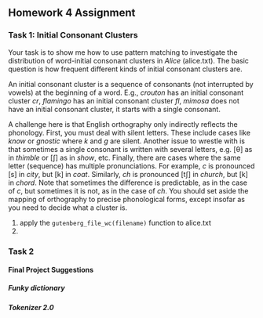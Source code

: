 ## Homework 4 Assignment

### Task 1: Initial Consonant Clusters

Your task is to show me how to use pattern matching to investigate the distribution of
word-initial consonant clusters in *Alice* (alice.txt). The basic question is how frequent different
kinds of initial consonant clusters are. 

An initial consonant cluster is a sequence of consonants (not interrupted by vowels) at the beginning of a word.
E.g., *crouton* has an initial consonant cluster *cr*, *flamingo* has an initial consonant cluster *fl*, 
*mimosa* does not have an initial consonant cluster, it starts with a single consonant. 

A challenge here is that English orthography only indirectly reflects the phonology.
First, you must deal with silent letters. These include cases like *know* or *gnostic* where *k* and
*g* are silent. Another issue to wrestle with is that sometimes a single consonant
is written with several letters, e.g. [θ] as in *thimble* or [ʃ] as in *show*, etc. Finally,
there are cases where the same letter (sequence) has multiple pronunciations. For
example, *c* is pronounced [s] in *city*, but [k] in *coat*. Similarly, *ch* is pronounced [tʃ]
in *church*, but [k] in *chord*. Note that sometimes the difference is predictable, as in
the case of *c*, but sometimes it is not, as in the case of *ch*. You should set aside
the mapping of orthography to precise phonological forms, except insofar as you
need to decide what a cluster is.

1. apply the `gutenberg_file_wc(filename)` function to alice.txt
2.   
   
   
### Task 2

#### Final Project Suggestions

##### Funky dictionary

##### Tokenizer 2.0
